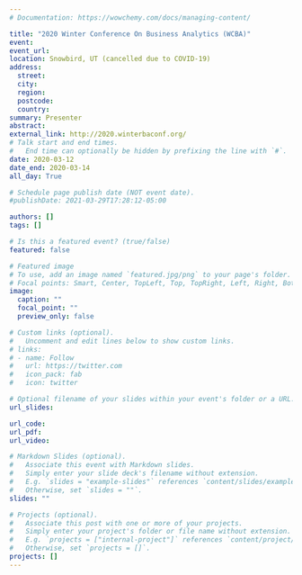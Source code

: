 ```yaml
---
# Documentation: https://wowchemy.com/docs/managing-content/

title: "2020 Winter Conference On Business Analytics (WCBA)"
event:
event_url:
location: Snowbird, UT (cancelled due to COVID-19)
address:
  street:
  city:
  region:
  postcode:
  country:
summary: Presenter
abstract:
external_link: http://2020.winterbaconf.org/
# Talk start and end times.
#   End time can optionally be hidden by prefixing the line with `#`.
date: 2020-03-12
date_end: 2020-03-14
all_day: True

# Schedule page publish date (NOT event date).
#publishDate: 2021-03-29T17:28:12-05:00

authors: []
tags: []

# Is this a featured event? (true/false)
featured: false

# Featured image
# To use, add an image named `featured.jpg/png` to your page's folder.
# Focal points: Smart, Center, TopLeft, Top, TopRight, Left, Right, BottomLeft, Bottom, BottomRight.
image:
  caption: ""
  focal_point: ""
  preview_only: false

# Custom links (optional).
#   Uncomment and edit lines below to show custom links.
# links:
# - name: Follow
#   url: https://twitter.com
#   icon_pack: fab
#   icon: twitter

# Optional filename of your slides within your event's folder or a URL.
url_slides:

url_code:
url_pdf:
url_video:

# Markdown Slides (optional).
#   Associate this event with Markdown slides.
#   Simply enter your slide deck's filename without extension.
#   E.g. `slides = "example-slides"` references `content/slides/example-slides.md`.
#   Otherwise, set `slides = ""`.
slides: ""

# Projects (optional).
#   Associate this post with one or more of your projects.
#   Simply enter your project's folder or file name without extension.
#   E.g. `projects = ["internal-project"]` references `content/project/deep-learning/index.md`.
#   Otherwise, set `projects = []`.
projects: []
---
```

